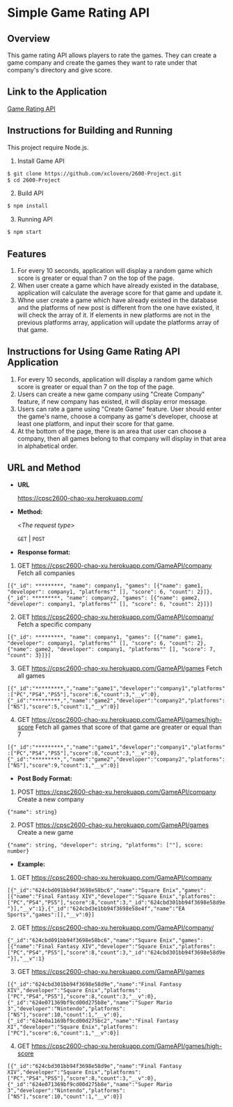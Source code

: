 # Simple Game Rating API

## Overview

This game rating API allows players to rate the games. They can create a game company and create the games they want to rate under that company's directory and give  score.

## Link to the Application

[Game Rating API](https://cpsc2600-chao-xu.herokuapp.com/)

## Instructions for Building and Running

This project require Node.js.

1. Install Game API
```bash
$ git clone https://github.com/xclovero/2600-Project.git
$ cd 2600-Project
```
2. Build API
```bash
$ npm install
```
3. Running API
```bash
$ npm start
```
## Features

1. For every 10 seconds, application will display a random game which score is greater or equal than 7 on the top of the page.
2. When user create a game which have already existed in the database, application will calculate the average score for that game and update it.
3. Whne user create a game which have already existed in the database and the platforms of new post is different from the one have existed, it will check the array of it. If elements in new platforms are not in the previous platforms array, application will update the platforms array of that game.

## Instructions for Using Game Rating API Application

1. For every 10 seconds, application will display a random game which score is greater or equal than 7 on the top of the page.
2. Users can create a new game company using "Create Company" feature, if new company has existed, it will display error message.
3. Users can rate a game using "Create Game" feature. User should enter the game's name, choose a company as game's developer, choose at least one platform, and input their score for that game.
4. At the bottom of the page, there is an area that user can choose a company, then all games belong to that company will display in that area in alphabetical order.

## URL and Method

* **URL**

  https://cpsc2600-chao-xu.herokuapp.com/

* **Method:**
  
  <_The request type_>

  `GET` | `POST`

* **Response format:**

1. GET https://cpsc2600-chao-xu.herokuapp.com/GameAPI/company Fetch all companies

`[{"_id": *********, "name": company1, "games": [{"name": game1, "developer": company1, "platforms"" [], "score": 6, "count": 2}]}, {"_id": *********, "name": company2, "games": [{"name": game2, "developer": company1, "platforms"" [], "score": 6, "count": 2}]}]`

2. GET https://cpsc2600-chao-xu.herokuapp.com/GameAPI/company/<compant-name> Fetch a specific company

`[{"_id": *********, "name": company1, "games": [{"name": game1, "developer": company1, "platforms"" [], "score": 6, "count": 2}, {"name": game2, "developer": company1, "platforms"" [], "score": 7, "count": 3}]}]`

3. GET https://cpsc2600-chao-xu.herokuapp.com/GameAPI/games Fetch all games

`[{"_id":"*********,","name":"game1","developer":"company1","platforms":["PC","PS4","PS5"],"score":6,"count":3,"__v":0},{"_id":"*********,","name":"game2","developer":"company2","platforms":["NS"],"score":5,"count":1,"__v":0}]`

4. GET https://cpsc2600-chao-xu.herokuapp.com/GameAPI/games/high-score Fetch all games that score of that game are greater or equal than 7

`[{"_id":"*********,","name":"game1","developer":"company1","platforms":["PC","PS4","PS5"],"score":8,"count":3,"__v":0},{"_id":"*********,","name":"game2","developer":"company2","platforms":["NS"],"score":9,"count":1,"__v":0}]`

* **Post Body Format:**

1. POST https://cpsc2600-chao-xu.herokuapp.com/GameAPI/company Create a new company
  
`{"name": string}`

2. POST https://cpsc2600-chao-xu.herokuapp.com/GameAPI/games Create a new game
  
`{"name": string, "developer": string, "platforms": [""], score: number}`

* **Example:**

1. GET https://cpsc2600-chao-xu.herokuapp.com/GameAPI/company

`[{"_id":"624cbd091bb94f3698e58bc6","name":"Square Enix","games":[{"name":"Final Fantasy XIV","developer":"Square Enix","platforms":["PC","PS4","PS5"],"score":8,"count":3,"_id":"624cbd301bb94f3698e58d9e"}],"__v":1},{"_id":"624cbd3e1bb94f3698e58e4f","name":"EA Sports","games":[],"__v":0}]`


2. GET https://cpsc2600-chao-xu.herokuapp.com/GameAPI/company/<compant-name>

`{"_id":"624cbd091bb94f3698e58bc6","name":"Square Enix","games":[{"name":"Final Fantasy XIV","developer":"Square Enix","platforms":["PC","PS4","PS5"],"score":8,"count":3,"_id":"624cbd301bb94f3698e58d9e"}],"__v":1}`

3. GET https://cpsc2600-chao-xu.herokuapp.com/GameAPI/games

`[{"_id":"624cbd301bb94f3698e58d9e","name":"Final Fantasy XIV","developer":"Square Enix","platforms":["PC","PS4","PS5"],"score":8,"count":3,"__v":0},{"_id":"624e071369bf9cd00d275b8e","name":"Super Mario 3","developer":"Nintendo","platforms":["NS"],"score":10,"count":1,"__v":0},{"_id":"624e0a1169bf9cd00d275bc2","name":"Final Fantasy XI","developer":"Square Enix","platforms":["PC"],"score":6,"count":1,"__v":0}]`

4. GET https://cpsc2600-chao-xu.herokuapp.com/GameAPI/games/high-score

`[{"_id":"624cbd301bb94f3698e58d9e","name":"Final Fantasy XIV","developer":"Square Enix","platforms":["PC","PS4","PS5"],"score":8,"count":3,"__v":0},{"_id":"624e071369bf9cd00d275b8e","name":"Super Mario 3","developer":"Nintendo","platforms":["NS"],"score":10,"count":1,"__v":0}]`
